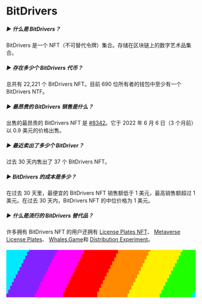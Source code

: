 # BitDrivers

##### ▶ 什么是 BitDrivers？

BitDrivers 是一个 NFT（不可替代令牌）集合。存储在区块链上的数字艺术品集合。

##### ▶ 存在多少个 BitDrivers 代币？

总共有 22,221 个 BitDrivers NFT。目前 690 位所有者的钱包中至少有一个 BitDrivers NTF。

##### ▶ 最昂贵的 BitDrivers 销售是什么？

出售的最昂贵的 BitDrivers NFT 是 [#8342](https://www.nft-stats.com/asset/0x434f7e5713100ace27310e45a8b78bd82e43054e/8342)。它于 2022 年 6 月 6 日（3 个月前）以 0.9 美元的价格出售。

##### ▶ 最近卖出了多少个 BitDriver？

过去 30 天内售出了 37 个 BitDrivers NFT。

##### ▶ BitDrivers 的成本是多少？

在过去 30 天里，最便宜的 BitDrivers NFT 销售额低于 1 美元，最高销售额超过 1 美元。在过去 30 天内，BitDrivers NFT 的中位价格为 1 美元。

##### ▶ 什么是流行的 BitDrivers 替代品？

许多拥有 BitDrivers NFT 的用户还拥有 [License Plates NFT](https://www.nft-stats.com/collection/licence-plates-nft)、 [Metaverse License Plates](https://www.nft-stats.com/collection/m-l-p)、 [Whales.Game](https://www.nft-stats.com/collection/official-whales-game)和 [Distribution Experiment](https://www.nft-stats.com/collection/distribution-experiment)。

![unnamed](unnamed.png)


